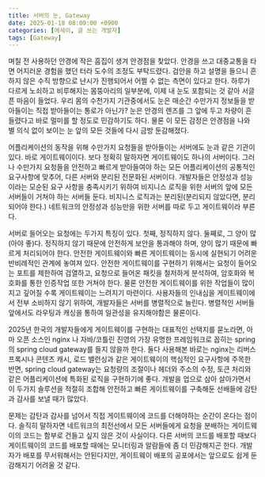 ```yaml
---
title: 서버의 눈, Gateway
date: 2025-01-18 08:00:00 +0900
categories: [에세이, 글 쓰는 개발자]
tags: [Gateway]
---
```

며칠 전 사용하던 안경에 작은 흠집이 생겨 안경점을 찾았다. 안경을 쓰고 대중교통을 타면 어지러운 경험을 했던 터라 도수의 조정도 부탁드렸다. 검안을 하고 설명을 들으니 흔하지 않은 수직 방향으로 난시가 진행되어서 어쩔 수 없는 측면이 있다고 한다. 하루가 다르게 노쇠하고 비루해지는 몸뚱아리의 일부분에, 이제 내 눈도 포함되는 것 같아 서글픈 마음이 들었다. 우리 몸의 수천가지 기관중에서도 눈은 매순간 수만가지 정보들을 받아들이는 직접 받아들이는 통로가 아닌가? 눈은 안경의 렌즈를 그 앞에 두고 차량이 흔들렸다고 바로 멀미를 할 정도로 민감하기도 하다. 물론 이 모든 감정은 안경점을 나와 별 의식 없이 보이는 눈 앞의 모든 것들에 다시 금방 둔감해졌다. 

어플리케이션의 동작을 위해 수만가지 요청들을 받아들이는 서버에도 눈과 같은 기관이 있다. 바로 게이트웨이이다. 보다 정확히 말하자면 게이트웨이도 하나의 서버이다. 그러나 수만가지 요청들을 안전하고 빠르게 받아들여야 하는 모든 어플리케이션의 공통적인 요구사항에 맞추어, 다른 서버와 분리된 전문화된 서버이다. 개발자들은 안정성과 성능이라는 모순된 요구 사항을 충족시키기 위하여 비지니스 로직을 위한 서버의 앞에 모든 서버들이 거쳐야 하는 서버들 둔다. 비지니스 로직과는 분리된(분리되지 않았다면, 분리되어야 한다.) 네트워크의 안정성과 성능만을 위한 서버를 따로 두고 게이트웨이라 부른다.  

서버로 들어오는 요청에는 두가지 특징이 있다. 첫째, 정직하지 않다. 둘째로, 그 양이 많(아야 좋)다. 정직하지 않기 때문에 안전하게 보안을 통과해야 하며, 양이 많기 때문에 빠르게 처리되어야 한다. 안전한 게이트웨이와 빠른 게이트웨이는 동시에 실현되기 어려운 반비례적인 관계에 놓여져 있다. 안전한 게이트웨이를 구현하기 위해서는 요청이 들어오는 포트를 제한하여 검열하고, 요청으로 들어온 패킷을 철저하게 분석하여, 암호화와 복호화를 통한 인증작업 또한 거쳐야 한다. 물론 안전한 게이트웨이를 위한 작업들이 많이지고 깊어질 수록 게이트웨이는 느려지기 마련이다. 사용자들의 인내심을 게이트웨이에서 전부 소비하지 않기 위하여, 개발자들은 서버를 병렬적으로 늘린다. 병렬적인 서버들 앞에서도 라우팅과 캐싱을 통하여 일관성을 유지해야함은 물론이다. 

2025년 한국의 개발자들에게 게이트웨이를 구현하는 대표적인 선택지를 묻노라면, 아마 오픈 소스인 nginx 나 자바/코틀린 진영의 가장 유명한 프레임워크로 꼽히는 spring의 spring cloud gateway를 들지 않을까 한다. 둘다 사용해본 바로는 nginx는 리버스 프록시나 콘텐츠 캐시, 로드 밸런싱과 같은 게이트웨이의 핵심적인 요구사항에 주목한 반면, spring cloud gateway는 요청량의 조절이나 헤더와 주소의 수정, 토큰 처리와 같은 어플리케이션에 특화된 로직을 구현하기에 좋다. 개발을 업으로 삼아 살아가면서 이 두가지 솔루션을 적절히 조합해 안전하고 빠른 게이트웨이를 구축해둔 선배들에 감탄과 감사를 보낼 때가 많았다. 

문제는 감탄과 감사를 넘어서 직접 게이트웨이에 코드를 더해야하는 순간이 온다는 점이다. 솔직히 말하자면 네트워크의 최전선에서 모든 서버들에게 요청을 분배하는 게이트웨이의 코드는 함부로 건들고 싶지 않은 것이 사실이다. 다른 서버의 코드를 배포할 때보다 게이트웨이의 코드를 배포할 때에는 모니터링과 알람들에 좀 더 민감해지곤 한다. 개발자가 배포를 무서워해서는 안된다지만, 게이트웨이 배포의 공포에서는 앞으로도 쉽게 둔감해지기 어려울 것 같다.
